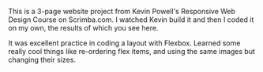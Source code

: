 This is a 3-page website project from Kevin Powell's Responsive Web Design Course on Scrimba.com. 
I watched Kevin build it and then I coded it on my own, the results of which you see here.

It was excellent practice in coding a layout with Flexbox. 
Learned some really cool things like re-ordering flex items, and using the same images but changing their sizes. 
